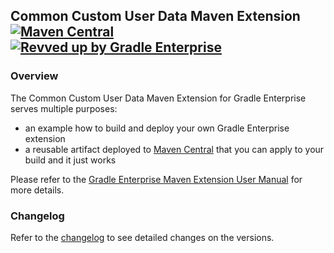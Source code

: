 ## Common Custom User Data Maven Extension [![Maven Central](https://img.shields.io/maven-central/v/com.gradle/common-custom-user-data-maven-extension)](https://search.maven.org/artifact/com.gradle/common-custom-user-data-maven-extension) [![Revved up by Gradle Enterprise](https://img.shields.io/badge/Revved%20up%20by-Gradle%20Enterprise-06A0CE?logo=Gradle&labelColor=02303A)](https://ge.gradle.org/scans)

### Overview

The Common Custom User Data Maven Extension for Gradle Enterprise serves multiple purposes:
- an example how to build and deploy your own Gradle Enterprise extension 
- a reusable artifact deployed to [Maven Central](https://search.maven.org/artifact/com.gradle/common-custom-user-data-maven-extension) that you can apply to your build and it just works

Please refer to the [Gradle Enterprise Maven Extension User Manual](https://docs.gradle.com/enterprise/maven-extension/#using_the_common_custom_user_data_maven_extension) for more details.

### Changelog

Refer to the [changelog](https://github.com/gradle/gradle-enterprise-build-config-samples/blob/master/common-custom-user-data-maven-extension/CHANGELOG.md) to see detailed changes on the versions.
